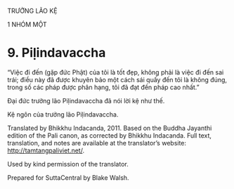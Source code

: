 TRƯỞNG LÃO KỆ

1 NHÓM MỘT

# 9\. Piḷindavaccha

“Việc đi đến (gặp đức Phật) của tôi là tốt đẹp, không phải là việc đi đến sai trái; điều này đã được khuyên bảo một cách sái quấy đến tôi là không đúng, trong số các pháp được phân hạng, tôi đã đạt đến pháp cao nhất.”

Đại đức trưởng lão Piḷindavaccha đã nói lời kệ như thế.

Kệ ngôn của trưởng lão Piḷindavaccha.

Translated by Bhikkhu Indacanda, 2011. Based on the Buddha Jayanthi edition of the Pali canon, as corrected by Bhikkhu Indacanda. Full text, translation, and notes are available at the translator’s website: http://tamtangpaliviet.net/.

Used by kind permission of the translator.

Prepared for SuttaCentral by Blake Walsh.